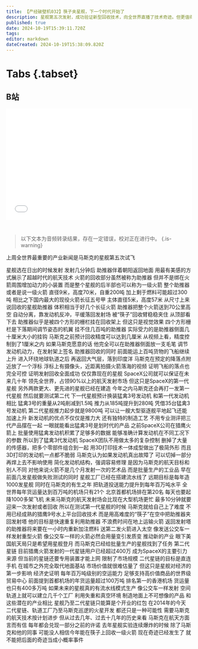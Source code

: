 ```yaml
---
title: 【产经破壁机032】筷子夹星舰，下一个时代开始了
description: 星舰第五次发射，成功验证新型回收技术，向全世界直播了技术奇迹。但更值得关注的是即将开启的新时代。【产经破壁机032】
published: true
date: 2024-10-19T15:39:11.720Z
tags: 
editor: markdown
dateCreated: 2024-10-19T15:38:09.820Z
---
```


# Tabs {.tabset}

## B站

<div style="position: relative; padding: 30% 45%;">
<iframe style="position: absolute; width: 100%; height: 100%; left: 0; top: 0;" src="//player.bilibili.com/player.html?&bvid=BV1cNCXYYEYj&page=1&as_wide=1&high_quality=1&danmaku=1&autoplay=0" scrolling="no" border="0" frameborder="no" framespacing="0" allowfullscreen="true"></iframe>
</div>


#

> 以下文本为音频转录结果，存在一定错误，校对正在进行中。
{.is-warning}

上周全世界最重要的产业新闻是马斯克的星舰第五次试飞

星舰选在日出的时候发射
发射几分钟后
助推器伴着朝阳返回地面
用最有美感的方式展示了超越时代的航天技术
火箭的回收部分虽然被称为助推器
但并不是绑在火箭周围增加动力的小装置
而是整个星舰的后半部也可以称为一级火箭
整个助推器或者是说一级火箭
直径9米，高度70米，自重200吨
加上剩于燃料可能超过300吨
相比之下国内最大的现役火箭长征五号甲
主体直径5米，高度57米
从尺寸上来说回收的星舰助推器
体积相当于好几个长征火箭
助推器把整个火箭送到70公里高空
自动分离，靠发动机反冲，平缓落回发射场
被“筷子”回收臂稳稳夹住
从顶部看下去
助推器似乎是被四个方形的栅栏挂在回收架上
但这只是视觉效果
四个方形栅栏是下落期间调节姿态的机翼
挂不住几百吨的助推器
实际受力的是助推器侧面几十厘米大小的挂钩
马斯克之前预计回收精度可以达到几厘米
从视频上看，精度控制到了1厘米之内
如果马斯克愿意的话
他完全可以在助推器侧面放一支毛笔
调节发动机动力，在发射架上签名
助推器回收的同时
前面能运上百吨货物的飞船继续上升
进入环绕地球轨道之后
再返回大气层，落到印度洋
马斯克在预定的降落点附近放了一个浮标
浮标上有摄像头，近距离拍摄火箭落海的视频
证明飞船的落点也完全可控
证明发射回收全面成功
仅仅靠现在的星舰
SpaceX公司就可以保证在未来几十年
领先全世界，占领90%以上的航天发射市场
但这只是SpaceX的第一代星舰
另外两款更大、更先进的星舰已经在建造
今年之内马斯克还会再打一发第一代星舰
然后就要测试第二代
下一代星舰预计换装猛禽3号发动机
和第一代发动机相比
猛禽3号的重量从2吨削减到1.5吨
推力从185吨提升到280吨
凭借35台猛禽3号发动机
第二代星舰推力起步就是9800吨
可以让一艘大型驱逐舰平地起飞还能加速上升
新发动机的优点不仅仅是推力大
还有独特的制造工艺
不用专业测评把三代产品摆在一起
一眼就能看出猛禽3号是划时代的产品
之前SpaceX公司在猎鹰火箭上
批量使用猛禽发动机积累了足够多的数据
能够准确计算发动机在不同工况下的参数
所以到了猛禽3代发动机
SpaceX团队不用做太多的复杂控制
删掉了大量的传感器，把多个零部件组合到一起
用3D打印技术一体成型做出了极简外形
而且3D打印的发动机一点都不脆弱
马斯克认为如果发动机真出故障了
可以切掉一部分再焊上去不影响使用
简化发动机结构，强调容易修理
是因为马斯克的航天目标和别人不同
对他来说火箭不是几个月发射一次的艺术品
而是批量生产的工业品
早在前面几发星舰做失败测试的同时
星舰工厂已经在搭建流水线了
远期目标是每年造1000发星舰
同时在马斯克的有生之年
把轨道投送能力提升到每年百万吨水平
全世界每年货运量达到百万吨的机场只有21个
北京首都机场排在第20名
每天也要起降1000多架飞机
未来马斯克的航天发射场会比现在大型机场更忙
最多10分钟就要迎来一次发射或者回收
所以在测试第一代星舰的时候
马斯克就给自己上了难度
不用已经成熟的猎鹰9号水上平台回收技术
而是用高难度的“筷子”在空中把助推器夹回发射塔
他的目标是快速重复利用助推器
不浪费时间在地上运输火箭
返回发射塔的助推器将来要在一小时内重新加注燃料
送第二发火箭进入太空
像发送公交车一样发射重型火箭
像公交车一样的火箭必然会用量变引发质变
推动新的产业
眼下美国航天局只是希望用星舰登月
而马斯克已经给批量生产的星舰找到了任务
第二代星链
目前猎鹰火箭发射的一代星链用户已经超过400万
成为SpaceX的主要引力来源
但当前的星链还要专用装置才能上网
限制了市场规模
二代星链的目标是直连手机
在城市之外完全取代地面基站
市场价值就很难估量了
但这只是星舰对经济的第一步影响
经济史证明
每年百万吨级别的空运能力
足够支持高价值商品的世界级贸易中心
前面提到首都机场的年货运量超过100万吨
排名第一的香港机场
货运量也只有400多万吨
如果未来的星舰真的有流水线模式生产
像公交车一样发射
空间轨道上就可以建立几千个工厂
利用失重和真空环境
制造地面上不可想像的产品
和这些潜在的产业相比
星舰乃至二代星链只能算是个开业的红包
在2014年的今天
二代星链、轨道工厂乃至马斯克巡逻的火星开发
都还只是一种可能性
需要马斯克的航天技术按计划进步
但从过去几年、过去十几年的历史来看
马斯克在航天方面言而有信
每年都会兑现一部分之前的许诺
去年星舰实验连续爆炸的时候
除了马斯克和他的同事
可能没人相信今年能在筷子上回收一级火箭
现在奇迹已经发生了
就不能把后面的奇迹当成小概率事件